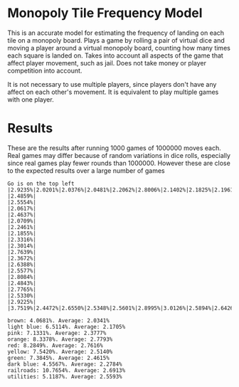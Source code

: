 # Monopoly Tile Frequency Model

This is an accurate model for estimating the frequency of landing on each tile on a monopoly board. Plays a game by rolling a pair of virtual dice and moving a player around a virtual monopoly board, counting how many times each square is landed on. Takes into account all aspects of the game that affect player movement, such as jail. Does not take money or player competition into account.

It is not necessary to use multiple players, since players don't have any affect on each other's movement. It is equivalent to play multiple games with one player.


# Results
These are the results after running 1000 games of 1000000 moves each. Real games may differ because of random variations in dice rolls, especially since real games play fewer rounds than 1000000. However these are close to the expected results over a large number of games

```
Go is on the top left
|2.9235%|2.0201%|2.0376%|2.0481%|2.2062%|2.8006%|2.1402%|2.1825%|2.1961%|2.1751%|2.1501%|
|2.4859%|                                                                       |2.5554%|
|2.0617%|                                                                       |2.4637%|
|2.0709%|                                                                       |2.2461%|
|2.1855%|                                                                       |2.3316%|
|2.3014%|                                                                       |2.7639%|
|2.3672%|                                                                       |2.6388%|
|2.5577%|                                                                       |2.8084%|
|2.4843%|                                                                       |2.7765%|
|2.5330%|                                                                       |2.9225%|
|3.7519%|2.4472%|2.6550%|2.5348%|2.5601%|2.8995%|3.0126%|2.5894%|2.6426%|2.6828%|2.7281%|

brown: 4.0681%. Average: 2.0341%
light blue: 6.5114%. Average: 2.1705%
pink: 7.1331%. Average: 2.3777%
orange: 8.3378%. Average: 2.7793%
red: 8.2849%. Average: 2.7616%
yellow: 7.5420%. Average: 2.5140%
green: 7.3845%. Average: 2.4615%
dark blue: 4.5567%. Average: 2.2784%
railroads: 10.7654%. Average: 2.6913%
utilities: 5.1187%. Average: 2.5593%
```
